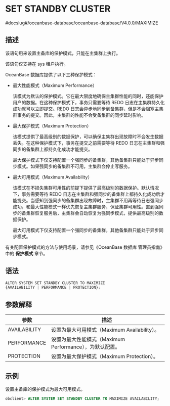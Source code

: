 SET STANDBY CLUSTER 
========================================
#docslug#/oceanbase-database/oceanbase-database/V4.0.0/MAXIMIZE


描述 
-----------------------

该语句用来设置主备库的保护模式，只能在主集群上执行。

该语句仅支持在 sys 租户执行。

OceanBase 数据库提供了以下三种保护模式：

* 最大性能模式（Maximum Performance）

  该模式为默认的保护模式。它在最大限度地确保主集群性能的同时，还能保护用户的数据。在这种保护模式下，事务只需要等待 REDO 日志在主集群持久化成功就可以立即提交。REDO 日志会异步地同步到备集群，但是不会阻塞主集群事务的提交。因此，主集群的性能不会受备集群的同步延时影响。
  

* 最大保护模式（Maximum Protection）

  该模式提供了最高级别的数据保护，可以确保主集群出现故障时不会发生数据丢失。在这种保护模式下，事务在提交之前需要等待 REDO 日志在主集群和强同步的备集群上都持久化成功才能提交。

  最大保护模式下仅支持配置一个强同步的备集群，其他备集群只能处于异步同步模式。如果强同步的备集群不可用，主集群会停止写服务。
  

* 最大可用模式（Maximum Availability）

  该模式在不损失集群可用性的前提下提供了最高级别的数据保护。默认情况下，事务需要等待 REDO 日志在主集群和强同步的备集群上都持久化成功后才能提交。当感知到强同步的备集群出现故障时，主集群不用再等待日志强同步成功，和最大性能模式一样优先恢复主集群服务，保证集群可用性。直到强同步的备集群恢复服务后，主集群会自动恢复为强同步模式，提供最高级别的数据保护。

  最大可用模式下仅支持配置一个强同步的备集群，其他备集群只能处于异步同步模式。
  




有关配置保护模式的方法与使用场景，请参见《OceanBase 数据库 管理员指南》中的 **保护模式** 章节。

语法 
-----------------------

```javascript
ALTER SYSTEM SET STANDBY CLUSTER TO MAXIMIZE
{AVAILABILITY | PERFORMANCE | PROTECTION};
```



参数解释 
-------------------------



|    **参数**    |                **描述**                 |
|--------------|---------------------------------------|
| AVAILABILITY | 设置为最大可用模式（Maximum Availability）。      |
| PERFORMANCE  | 设置为最大性能模式（Maximum Performance），为默认配置。 |
| PROTECTION   | 设置为最大保护模式（Maximum Protection）。        |



示例 
-----------------------

设置主备库的保护模式为最大可用模式。

```sql
obclient> ALTER SYSTEM SET STANDBY CLUSTER TO MAXIMIZE AVAILABILITY;
```


